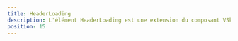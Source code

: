```yaml
---
title: HeaderLoading
description: L'élément HeaderLoading est une extension du composant VSkeletonLoader, il est utilisé pour afficher un élément de chargement avec des dimensions personnalisées.
position: 15
---
```


<doc-tabs light>

<doc-tab-item label="API">
<doc-api name="header-loading"></doc-api>
</doc-tab-item>

</doc-tabs>
